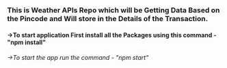 <h3>This is Weather APIs Repo which will be Getting Data Based on the Pincode and Will store in the Details of the Transaction.</h3>

<h4>->To start application First install all the Packages using this command - "npm install"</h4>

<h6>->To start the app run the command - "npm start"</h6>
